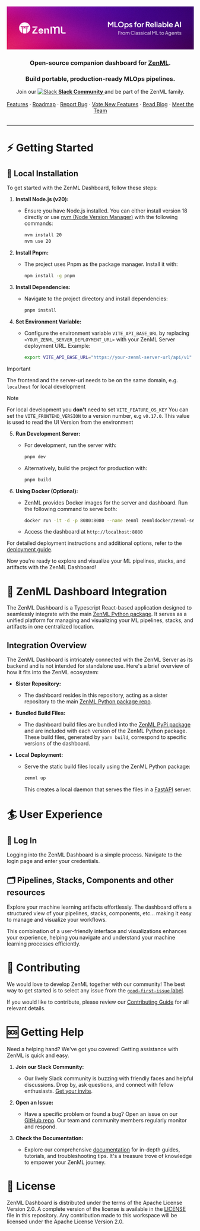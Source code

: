 <!-- PROJECT LOGO -->
<br />
<div align="center">
   <a href="https://zenml.io">
   <img alt="ZenML Logo" src="https://raw.githubusercontent.com/zenml-io/zenml/80ca82a763d2da22bdf6558cde5e9d9bdfeafd9f/docs/book/.gitbook/assets/header.png" alt="ZenML Logo">
   </a>
   <h3 align="center">Open-source companion dashboard for
      <a href="https://github.com/zenml-io/zenml">ZenML</a>.
   </h3>
   <h3 align="center">Build portable, production-ready MLOps pipelines.</h3>
   <p align="center">
   <div align="center">
      Join our <a href="https://zenml.io/slack-invite" target="_blank">
      <img width="18" src="https://cdn3.iconfinder.com/data/icons/logos-and-brands-adobe/512/306_Slack-512.png" alt="Slack"/>
      <b>Slack Community</b> </a> and be part of the ZenML family.
   </div>
   <br />
   <a href="https://zenml.io/features">Features</a>
   ·
   <a href="https://zenml.io/roadmap">Roadmap</a>
   ·
    <a href="https://github.com/zenml-io/zenml-dashboard/issues">Report Bug</a>
   ·
   <a href="https://zenml.io/discussion">Vote New Features</a>
   ·
   <a href="https://blog.zenml.io/">Read Blog</a>
   ·
   <a href="https://www.zenml.io/company#team">Meet the Team</a>
   <br />
   <br />
   </p>
</div>

---

# ⚡ Getting Started

## 🔋 Local Installation

To get started with the ZenML Dashboard, follow these steps:

1. **Install Node.js (v20):**

   - Ensure you have Node.js installed. You can either install version 18 directly or use [nvm (Node Version Manager)](https://github.com/nvm-sh/nvm) with the following commands:

     ```bash
     nvm install 20
     nvm use 20
     ```

2. **Install Pnpm:**

   - The project uses Pnpm as the package manager. Install it with:

     ```bash
     npm install -g pnpm
     ```

3. **Install Dependencies:**

   - Navigate to the project directory and install dependencies:

     ```bash
     pnpm install
     ```

4. **Set Environment Variable:**

   - Configure the environment variable `VITE_API_BASE_URL` by replacing `<YOUR_ZENML_SERVER_DEPLOYMENT_URL>` with your ZenML Server deployment URL. Example:

     ```bash
     export VITE_API_BASE_URL="https://your-zenml-server-url/api/v1"
     ```

> [!IMPORTANT]  
> The frontend and the server-url needs to be on the same domain, e.g. `localhost` for local development

> [!NOTE]  
> For local development you **don't** need to set `VITE_FEATURE_OS_KEY`
> You can set the `VITE_FRONTEND_VERSION` to a version number, e.g `v0.17.0`. This value is used to read the UI Version from the environment

5. **Run Development Server:**

   - For development, run the server with:

     ```bash
     pnpm dev
     ```

   - Alternatively, build the project for production with:

     ```bash
     pnpm build
     ```

6. **Using Docker (Optional):**

   - ZenML provides Docker images for the server and dashboard. Run the following command to serve both:

     ```bash
     docker run -it -d -p 8080:8080 --name zenml zenmldocker/zenml-server
     ```

   - Access the dashboard at `http://localhost:8080`

For detailed deployment instructions and additional options, refer to the [deployment guide](https://docs.zenml.io/user-guide/production-guide/deploying-zenml).

Now you're ready to explore and visualize your ML pipelines, stacks, and artifacts with the ZenML Dashboard!

# 🤝 ZenML Dashboard Integration

The ZenML Dashboard is a Typescript React-based application designed to seamlessly integrate with the main [ZenML Python package](https://github.com/zenml-io/zenml). It serves as a unified platform for managing and visualizing your ML pipelines, stacks, and artifacts in one centralized location.

## Integration Overview

The ZenML Dashboard is intricately connected with the ZenML Server as its backend and is not intended for standalone use. Here's a brief overview of how it fits into the ZenML ecosystem:

- **Sister Repository:**

  - The dashboard resides in this repository, acting as a sister repository to the main [ZenML Python package repo](https://github.com/zenml-io/zenml).

- **Bundled Build Files:**

  - The dashboard build files are bundled into the [ZenML PyPi package](https://pypi.org/workspace/zenml/) and are included with each version of the ZenML Python package. These build files, generated by `yarn build`, correspond to specific versions of the dashboard.

- **Local Deployment:**

  - Serve the static build files locally using the ZenML Python package:

    ```bash
    zenml up
    ```

    This creates a local daemon that serves the files in a [FastAPI](https://github.com/tiangolo/fastapi) server.

# 🏄 User Experience

## 🔐 Log In

Logging into the ZenML Dashboard is a simple process. Navigate to the login page and enter your credentials.

## 🗂 Pipelines, Stacks, Components and other resources

Explore your machine learning artifacts effortlessly. The dashboard offers a structured view of your pipelines, stacks, components, etc... making it easy to manage and visualize your workflows.

This combination of a user-friendly interface and visualizations enhances your experience, helping you navigate and understand your machine learning processes efficiently.

# 🙌 Contributing

We would love to develop ZenML together with our community! The best way to get
started is to select any issue from the [`good-first-issue`
label](https://github.com/zenml-io/zenml-dashboard/labels/good%20first%20issue).

If you would like to contribute, please review our [Contributing
Guide](CONTRIBUTING.md) for all relevant details.

# 🆘 Getting Help

Need a helping hand? We've got you covered! Getting assistance with ZenML is quick and easy.

1. **Join our Slack Community:**

   - Our lively Slack community is buzzing with friendly faces and helpful discussions. Drop by, ask questions, and connect with fellow enthusiasts. [Get your invite](https://zenml.io/slack/).

2. **Open an Issue:**

   - Have a specific problem or found a bug? Open an issue on our [GitHub repo](https://github.com/zenml-io/zenml-dashboard/issues/new/choose). Our team and community members regularly monitor and respond.

3. **Check the Documentation:**
   - Explore our comprehensive [documentation](https://docs.zenml.io/) for in-depth guides, tutorials, and troubleshooting tips. It's a treasure trove of knowledge to empower your ZenML journey.

# 📜 License

ZenML Dashboard is distributed under the terms of the Apache License Version 2.0.
A complete version of the license is available in the [LICENSE](LICENSE) file in
this repository. Any contribution made to this workspace will be licensed under
the Apache License Version 2.0.
